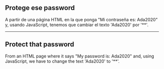 ## Protege ese password

A partir de una página HTML en la que ponga "Mi contraseña es: Ada2020" y, usando JavaScript, tenemos que cambiar el texto 'Ada2020' por '\*\*'.

---

## Protect that password

From an HTML page where it says "My password is: Ada2020" and, using JavaScript, we have to change the text 'Ada2020' to '\*\*'.

